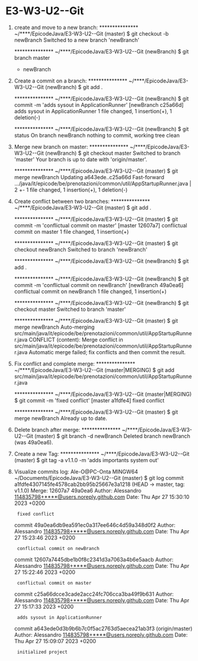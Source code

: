 # E3-W3-U2--Git

1. create and move to a new branch:
    *************** ~/****/EpicodeJava/E3-W3-U2--Git (master)
    $ git checkout -b newBranch
    Switched to a new branch 'newBranch'

    *************** ~/****/EpicodeJava/E3-W3-U2--Git (newBranch)
    $ git branch
      master
    * newBranch

2. Create a commit on a branch:
    *************** ~/****/EpicodeJava/E3-W3-U2--Git (newBranch)
    $ git add .

    *************** ~/****/EpicodeJava/E3-W3-U2--Git (newBranch)
    $ git commit -m 'adds sysout in ApplicationRunner'
    [newBranch c25a66d] adds sysout in ApplicationRunner
     1 file changed, 1 insertion(+), 1 deletion(-)

    *************** ~/****/EpicodeJava/E3-W3-U2--Git (newBranch)
    $ git status
    On branch newBranch
    nothing to commit, working tree clean

3. Merge new branch on master:
    *************** ~/****/EpicodeJava/E3-W3-U2--Git (newBranch)
    $ git checkout master
    Switched to branch 'master'
    Your branch is up to date with 'origin/master'.

    *************** ~/****/EpicodeJava/E3-W3-U2--Git (master)
    $ git merge newBranch
    Updating a643ede..c25a66d
    Fast-forward
     .../java/it/epicode/be/prenotazioni/common/util/AppStartupRunner.java   | 2 +-
     1 file changed, 1 insertion(+), 1 deletion(-)

4. Create conflict between two branches:
    *************** ~/****/EpicodeJava/E3-W3-U2--Git (master)
    $ git add .

    *************** ~/****/EpicodeJava/E3-W3-U2--Git (master)
    $ git commit -m 'conflictual commit on master'
    [master 12607a7] conflictual commit on master
     1 file changed, 1 insertion(+)

    *************** ~/****/EpicodeJava/E3-W3-U2--Git (master)
    $ git checkout newBranch
    Switched to branch 'newBranch'

    *************** ~/****/EpicodeJava/E3-W3-U2--Git (newBranch)
    $ git add .

    *************** ~/****/EpicodeJava/E3-W3-U2--Git (newBranch)
    $ git commit -m 'conflictual commit on newBranch'
    [newBranch 49a0ea6] conflictual commit on newBranch
     1 file changed, 1 insertion(+)

    *************** ~/****/EpicodeJava/E3-W3-U2--Git (newBranch)
    $ git checkout master
    Switched to branch 'master'

    *************** ~/****/EpicodeJava/E3-W3-U2--Git (master)
    $ git merge newBranch
    Auto-merging src/main/java/it/epicode/be/prenotazioni/common/util/AppStartupRunner.java
    CONFLICT (content): Merge conflict in src/main/java/it/epicode/be/prenotazioni/common/util/AppStartupRunner.java
    Automatic merge failed; fix conflicts and then commit the result.

5. Fix conflict and complete merge:
    *************** ~/****/EpicodeJava/E3-W3-U2--Git (master|MERGING)
    $ git add src/main/java/it/epicode/be/prenotazioni/common/util/AppStartupRunner.java

    *************** ~/****/EpicodeJava/E3-W3-U2--Git (master|MERGING)
    $ git commit -m 'fixed conflict'
    [master a1fdfe4] fixed conflict

    *************** ~/****/EpicodeJava/E3-W3-U2--Git (master)
    $ git merge newBranch
    Already up to date.
    
6. Delete branch after merge:
    *************** ~/****/EpicodeJava/E3-W3-U2--Git (master)
    $ git branch -d newBranch
    Deleted branch newBranch (was 49a0ea6).

7. Create a new Tag:
    *************** ~/****/EpicodeJava/E3-W3-U2--Git (master)
    $ git tag -a v1.1.0 -m 'adds importants system out'

8. Visualize commits log:
    Ale-O@PC-Onta MINGW64 ~/Documents/EpicodeJava/E3-W3-U2--Git (master)
    $ git log
    commit a1fdfe4307145fe4578cab2bb95b25667e3a1218 (HEAD -> master, tag: v1.1.0)
    Merge: 12607a7 49a0ea6
    Author: Alessandro <114835798+****@users.noreply.github.com>
    Date:   Thu Apr 27 15:30:10 2023 +0200

        fixed conflict

    commit 49a0ea6db9ea591ec0a317ee646c4d59a348d0f2
    Author: Alessandro <114835798+****@users.noreply.github.com>
    Date:   Thu Apr 27 15:23:46 2023 +0200

        conflictual commit on newBranch

    commit 12607a7445dbe1b0f8c2341d3a7063a4b6e5aacb
    Author: Alessandro <114835798+****@users.noreply.github.com>
    Date:   Thu Apr 27 15:22:46 2023 +0200

        conflictual commit on master

    commit c25a66dcce3cade2acc24fc706cca3ba49f9b631
    Author: Alessandro <114835798+****@users.noreply.github.com>
    Date:   Thu Apr 27 15:17:33 2023 +0200

        adds sysout in ApplicationRunner

    commit a643ede0d3b9b6b7c0f5ac2763d5aecea21ab3f3 (origin/master)
    Author: Alessandro <114835798+****@users.noreply.github.com>
    Date:   Thu Apr 27 15:09:07 2023 +0200

        initialized project
